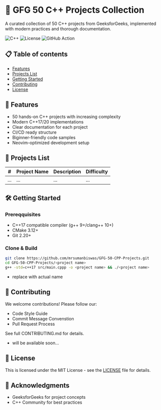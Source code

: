 # 🚀 GFG 50 C++ Projects Collection

A curated collection of 50 C++ projects from GeeksforGeeks, implemented with modern practices and thorough documentation.

![C++](https://img.shields.io/badge/C++-17-%2300599C?logo=c%2B%2B)
![License](https://img.shields.io/badge/License-MIT-green)
![GitHub Action](https://img.shields.io/badge/build-passing-brightgreen)

## 📋 Table of contents
- [Features](#-features)
- [Projects List](#-project-list)
- [Getting Started](#-getting-started)
- [Contributing](#-contributting)
- [License](#-license)

## 🎯 Features
- 50 hands-on C++ projects with increasing complexity
- Modern C++17/20 implementations
- Clear documentation for each project
- CI/CD ready structure
- Biginner-friendly code samples
- Neovim-optimized development setup

## 📜 Projects List
| # | Project Name | Description | Difficulty |
|---|---|---|---|
| ... | ... | ... | ... |

## 🛠️ Getting Started

### Prereqquisites
- C++17 compatible compiler (g++ 9+/clang++ 10+)
- CMake 3.12+
- Git 2.20+

### Clone & Build
```bash
git clone https://github.com/mrsumanbiswas/GFG-50-CPP-Projects.git 
cd GFG-50-CPP-Projects/<project name>
g++ -std=c++17 src/main.cppp -o <project name> && ./<project name>
```
* replace <project name> with actual name

## 🤝 Contributing
We welcome contributions! Please follow our:
- Code Style Guide
- Commit Message Convenstion
- Pull Request Process

See full CONTRIBUTING.md for details.

* will be available soon...

## 📄 License
This is licensed under the MIT License - see the [LICENSE](./LICENSE) file for details.

## 🙏 Acknowledgments
- GeeksforGeeks for project concepts
- C++ Community for best practices
